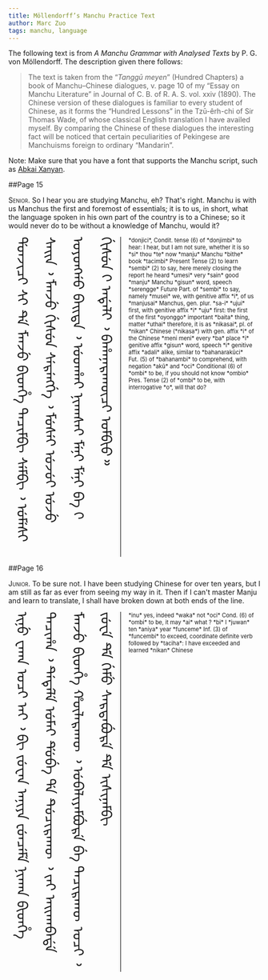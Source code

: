 ```yaml
---
title: Möllendorff’s Manchu Practice Text
author: Marc Zuo
tags: manchu, language
---
```


<style> .manchu { font-family: "Abkai Xanyan", "Abkai Xanyan VT", "Abkai Xanyan
XX", "Abkai Xanyan SC", "Abkai Buleku", "Noto Sans Mongolian"; font-weight:
normal; display: inline-block; font-size: 2em; line-height: 2em;
writing-mode: vertical-lr; -webkit-writing-mode: vertical-lr; -o-writing-mode:
vertical-lr; -ms-writing-mode: tb-lr; writing-mode: tb-lr; vertical-align:
text-top; border-right: 1px solid #000; }
.glossary { display: inline-block; font-size: 80%; width: 50%; vertical-align:
text-top; padding-left: 1em; }
.smallcaps { font-variant: small-caps; } </style>

The following text is from *A Manchu Grammar with Analysed Texts* by P. G. von
Möllendorff. The description given there follows:

>The text is taken from the “*Tanggū meyen*” (Hundred Chapters) a book of
Manchu–Chinese dialogues, v. page 10 of my “Essay on Manchu Literature” in
Journal of C. B. of R. A. S. vol. xxiv (1890). The Chinese version of these
dialogues is familiar to every student of Chinese, as it forms the “Hundred
Lessons” in the Tzū-êrh-chi of Sir Thomas Wade, of whose classical English
translation I have availed myself. By comparing the Chinese of these dialogues
the interesting fact will be noticed that certain peculiarities of Pekingese
are Manchuisms foreign to ordinary “Mandarin”.

Note: Make sure that you have a font that supports the Manchu script, such
as [Abkai Xanyan](http://abkai.net/core/en/sibe/sibe-fonts/).

##Page 15

<span class="smallcaps">Senior.</span> So I hear you are studying Manchu, eh?
That's right. Manchu is with us Manchus the first and foremost of essentials;
it is to us, in short, what the language spoken in his own part of the country
is to a Chinese; so it would never do to be without a knowledge of Manchu,
would it?

<div class="manchu" style="height:640px;"> ᡩᠣᠨᠵᡳᠴᡳ ᠰᡳ ᡨᡝ ᠮᠠᠨᠵᡠ ᠪᡳᡨ᠌ᡥᡝ ᡨᠠᠴᡳᠮᠪᡳ ᠰᡝᠮᠪᡳ ᠈  
ᡠᠮᡝᠰᡳ ᠰᠠᡳᠨ ᠈ ᠮᠠᠨᠵᡠ ᡤᡳᠰᡠᠨ ᠰᡝᡵᡝᠩᡤᡝ ᠈ ᠮᡠᠰᡝᡳ ᡠᠵᡠᡳ  
ᡠᠵᡠ ᠣᠶᠣᠩᡤᠣ ᠪᠠᡳᡨᠠ ᠈ ᡠᡨᡥᠠᡳ ᠨᡳᡴᠠᠰᠠᡳ ᠮᡝᠨᡳ ᠮᡝᠨᡳ ᠪᠠ  
ᡴ ᡤᡳᠰᡠᠨ ᡴ ᠠᡩᠠᠯᡳ ᠈ ᠪᠠᡥᠠᠨᠠᡵᠠᡴᡡᠴᡳ ᠣᠮᠪᡳᠣ᠉ </div>

<div class="glossary">*donjici*, Condit. tense (6) of *donjimbi* to hear:
I hear, but I am not sure, whether it is so  
*si* thou  
*te* now  
*manju* Manchu  
*bithe* book  
*tacimbi* Present Tense (2) to learn  
*sembi* (2) to say, here merely closing the report he heard  
*umesi* very  
*sain* good  
*manju* Manchu  
*gisun* word, speech  
*serengge* Future Part. of *sembi* to say, namely  
*musei* we, with genitive affix *i*, of us  
*manjusai* Manchus, gen. plur. *sa-i*  
*ujui* first, with genitive affix *i*  
*uju* first: the first of the first  
*oyonggo* important  
*baita* thing, matter  
*uthai* therefore, it is as  
*nikasai*, pl. of *nikan* Chinese (*nikasa*) with gen. affix *i* of the Chinese  
*meni meni* every  
*ba* place  
*i* genitive affix  
*gisun* word, speech  
*i* genitive affix  
*adali* alike, similar to  
*bahanarakūci* Fut. (5) of *bahanambi* to comprehend, with negation *akū* and
*oci* Conditional (6) of *ombi* to be, if you should not know  
*ombio* Pres. Tense (2) of *ombi* to be, with interrogative *o*, will that
do?</div>

##Page 16

<span class="smallcaps">Junior.</span> To be sure not. I have been studying
Chinese for over ten years, but I am still as far as ever from seeing my way in
it. Then if I can't master Manju and learn to translate, I shall have broken
down at both ends of the line.

<div class="manchu" style="height:720px;">ᡳᠨᡠ ᠸᠠᡴᠠ ᠣᠴᡳ ᠠᡳ ᠈ ᠪᡳ ᠵᡠᠸᠠᠨ ᠠᠨᡳᠶᠠ ᡶᡠᠨᠴᡝᠮᡝ ᠨᡳᡴᠠᠨ  
ᠪᡳᡨ᠌ᡥᡝ ᡨᠠᠴᡳᡥᠠ ᠈ ᡨᡝᡨᡝᠯᡝ ᡠᠮᠠᡳ ᡩᡠᠪᡝ ᡩᠠ ᡨᡠᠴᡳᡵᠠᡴᡡ ᠈  
ᠵᠠᡳ ᠠᡳᡴᠠᠪᠠᡩᡝ ᠮᠠᠨᠵᡠ ᠪᡳᡨ᠌ᡥᡝ ᡥᡡᠯᠠᡵᠠᡴᡡ ᠈ ᡠᠪᠠᠯᡳᠶᠠᠮᠪᡠᡵᡝ   
ᠪᡝ ᡨᠠᠴᡳᡵᠠᡴᡡ ᠣᠴᡳ ᠈ ᠵᡠᠸᡝ ᡩᡝ ᡤᡝᠮᡠ ᠰᠠᡵᡨᠠᠪᡠᡵᡝ ᡩᡝ ᡳᠰᡳᠨᠠᠮᠪᡳ</div>

<div class="glossary">*inu* yes, indeed  
*waka* not  
*oci* Cond. (6) of *ombi* to be, it may  
*ai* what ?  
*bi* I  
*juwan* ten  
*aniya* year  
*funceme* Inf. (3) of *funcembi* to exceed, coordinate definite verb followed
by *taciha*: I have exceeded and learned  
*nikan* Chinese</div>
